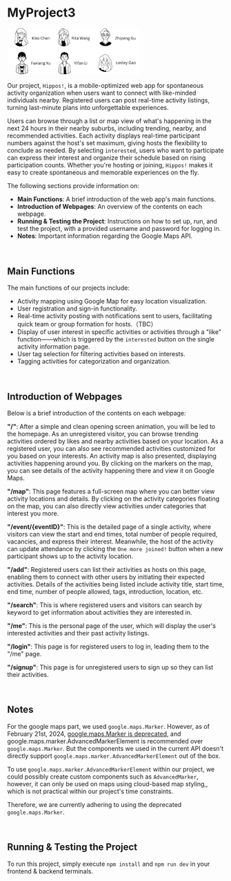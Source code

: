 # MyProject3

<img src="./group-image/Happy Hippos Project.png" alt="Happy Hippos Project" style="zoom:30%;" />

Our project, `Hippos!`, is a mobile-optimized web app for spontaneous activity organization when users want to connect with like-minded individuals nearby. Registered users can post real-time activity listings, turning last-minute plans into unforgettable experiences.

Users can browse through a list or map view of what's happening in the next 24 hours in their nearby suburbs, including trending, nearby, and recommended activities. Each activity displays real-time participant numbers against the host's set maximum, giving hosts the flexibility to conclude as needed. By selecting `interested`, users who want to participate can express their interest and organize their schedule based on rising participation counts. Whether you're hosting or joining,  `Hippos!` makes it easy to create spontaneous and memorable experiences on the fly. 

The following sections provide information on:

- **Main Functions**: A brief introduction of the web app's main functions.   
- **Introduction of Webpages**: An overview of the contents on each webpage.
- **Running & Testing the Project**: Instructions on how to set up, run, and test the project, with a provided username and password for logging in.
- **Notes**: Important information regarding the Google Maps API.

<br/>

## **Main Functions**

The main functions of our projects include:

- Activity mapping using Google Map for easy location visualization.
- User registration and sign-in functionality.
- Real-time activity posting with notifications sent to users, facilitating quick team or group formation for hosts.（TBC）
- Display of user interest in specific activities or activities through a "like" function——which is triggered by the `interested` button on the single activity information page.
- User tag selection for filtering activities based on interests.
- Tagging  activities for categorization and organization.

<br/>

## **Introduction of Webpages**

Below is a brief introduction of the contents on each webpage:

**"/"**: After a simple and clean opening screen animation, you will be led to the homepage. As an unregistered visitor, you can browse trending activities ordered by likes and nearby activities based on your location. As a registered user, you can also see recommended activities customized for you based on your interests. An activity map is also presented, displaying activities happening around you. By clicking on the markers on the map, you can see details of the activity happening there and view it on Google Maps.

**"/map"**: This page features a full-screen map where you can better view activity locations and details. By clicking on the activity categories floating on the map, you can also directly view activities under categories that interest you more.

**"/event/{eventID}"**: This is the detailed page of a single activity, where visitors can view the start and end times, total number of people required, vacancies, and express their interest. Meanwhile, the host of the activity can update attendance by clicking the `One more joined!` button when a new participant shows up to the activity location.

**"/add"**: Registered users can list their activities as hosts on this page, enabling them to connect with other users by initiating their expected activities. Details of the activities being listed include activity title, start time, end time, number of people allowed, tags, introduction, location, etc.

**"/search"**: This is where registered users and visitors can search by keyword to get information about activities they are interested in.

**"/me"**: This is the personal page of the user, which will display the user's interested activities and their past activity listings.

**"/login"**: This page is for registered users to log in, leading them to the "/me" page.

**"/signup"**: This page is for unregistered users to sign up so they can list their activities.

<br/>

 
## **Notes**

For the google maps part, we used `google.maps.Marker`. However, as of February 21st, 2024, [google.maps.Marker is deprecated](https://developers.google.com/maps/deprecations), and google.maps.marker.AdvancedMarkerElement is recommended over `google.maps.Marker`. But the components we used in the current API doesn't directly support `google.maps.marker.AdvancedMarkerElement` out of the box. 

To use `google.maps.marker.AdvancedMarkerElement` within our project, we could possibly create custom components such as `AdvancedMarker`, however, it can only be used on maps using cloud-based map styling,, which is not practical within our project's time constraints.

Therefore, we are currently adhering to using the deprecated `google.maps.Marker`.

<br/>


## **Running & Testing the Project**

To run this project, simply execute `npm install` and `npm run dev` in your frontend & backend terminals.
